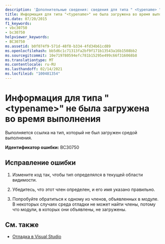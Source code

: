 ```yaml
---
description: 'Дополнительные сведения: сведения для типа " <typename> " не были загружены в среду выполнения'
title: Информация для типа "<typename>" не была загружена во время выполнения
ms.date: 07/20/2015
f1_keywords:
- vbc30750
- bc30750
helpviewer_keywords:
- BC30750
ms.assetid: b0f074f9-571d-48f8-b334-4fd34b61cd89
ms.openlocfilehash: bb5d6c1c71313fa2bf9f171b13543a16b1508bb2
ms.sourcegitcommit: 10e719780594efc781b15295e499c66f316068b8
ms.translationtype: MT
ms.contentlocale: ru-RU
ms.lasthandoff: 02/14/2021
ms.locfileid: "100481354"
---
```

# <a name="information-for-the-type-of-typename-has-not-been-loaded-into-the-runtime"></a>Информация для типа "\<typename>" не была загружена во время выполнения

Выполняется ссылка на тип, который не был загружен средой выполнения.  
  
 **Идентификатор ошибки:** BC30750  
  
## <a name="to-correct-this-error"></a>Исправление ошибки  
  
1. Измените код так, чтобы тип определялся в текущей области видимости.  
  
2. Убедитесь, что этот член определен, и его имя указано правильно.  
  
3. Попробуйте обратиться к одному из членов, объявленных в модуле. В некоторых случаях среда отладки не может найти члены, потому что модули, в которых они объявлены, не загружены.  
  
## <a name="see-also"></a>См. также

- [Отладка в Visual Studio](/visualstudio/debugger/debugger-feature-tour)
